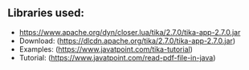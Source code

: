 ## Libraries used:

-   https://www.apache.org/dyn/closer.lua/tika/2.7.0/tika-app-2.7.0.jar
-   Download: (https://dlcdn.apache.org/tika/2.7.0/tika-app-2.7.0.jar)
-   Examples: (https://www.javatpoint.com/tika-tutorial)
-   Tutorial: (https://www.javatpoint.com/read-pdf-file-in-java)
